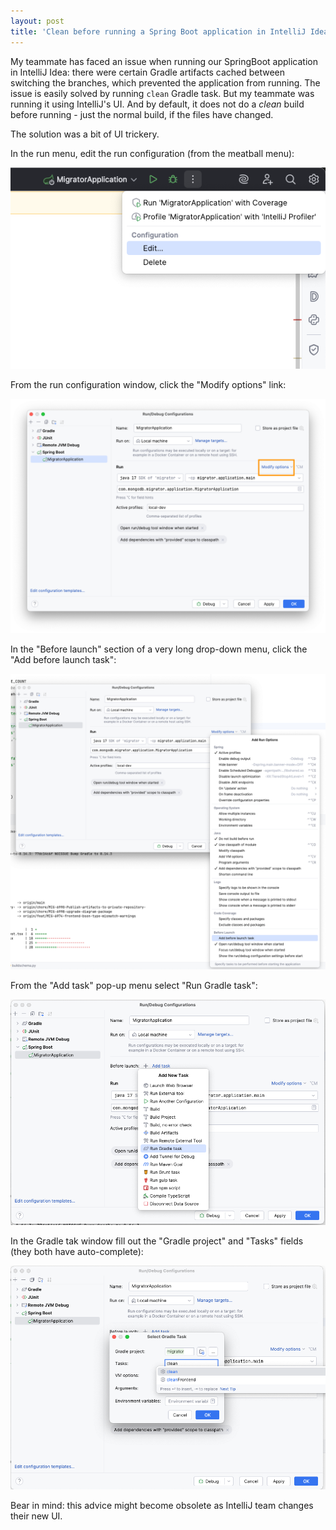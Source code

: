 ```yaml
---
layout: post
title: 'Clean before running a Spring Boot application in IntelliJ Idea'
---
```


My teammate has faced an issue when running our SpringBoot application in IntelliJ Idea: there were certain Gradle artifacts cached between switching the branches, which prevented the application from running. The issue is easily solved by running `clean` Gradle task. But my teammate was running it using IntelliJ's UI. And by default, it does not do a _clean_ build before running - just the normal build, if the files have changed.

The solution was a bit of UI trickery.

In the run menu, edit the run configuration (from the meatball menu):

<img src="/images/clean-before-run-spring-boot-application-in-intellij/screenshot1.png" />

From the run configuration window, click the "Modify options" link:

<img src="/images/clean-before-run-spring-boot-application-in-intellij/screenshot2.png" />

In the "Before launch" section of a very long drop-down menu, click the "Add before launch task":

<img src="/images/clean-before-run-spring-boot-application-in-intellij/screenshot3.png" />

From the "Add task" pop-up menu select "Run Gradle task":

<img src="/images/clean-before-run-spring-boot-application-in-intellij/screenshot4.png" />

In the Gradle tak window fill out the "Gradle project" and "Tasks" fields (they both have auto-complete):

<img src="/images/clean-before-run-spring-boot-application-in-intellij/screenshot5.png" />

Bear in mind: this advice might become obsolete as IntelliJ team changes their new UI.

